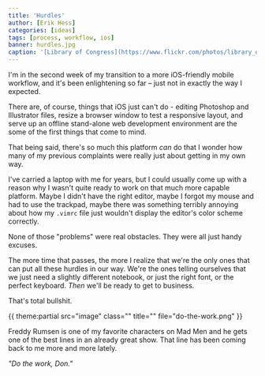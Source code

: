 ```yaml
---
title: 'Hurdles'
author: [Erik Hess]
categories: [ideas]
tags: [process, workflow, ios]
banner: hurdles.jpg
caption: '[Library of Congress](https://www.flickr.com/photos/library_of_congress/2163153783/)'
---
```


I'm in the second week of my transition to a more iOS-friendly mobile workflow, and it's been enlightening so far &ndash; just not in exactly the way I expected.

There are, of course, things that iOS just can't do - editing Photoshop and Illustrator files, resize a browser window to test a responsive layout, and serve up an offline stand-alone web development environment are the some of the first things that come to mind. 

That being said, there's so much this platform *can* do that I wonder how many of my previous complaints were really just about getting in my own way.

I've carried a laptop with me for years, but I could usually come up with a reason why I wasn't quite ready to work on that much more capable platform. Maybe I didn't have the right editor, maybe I forgot my mouse and had to use the trackpad, maybe there was something terribly annoying about how my `.vimrc` file just wouldn't display the editor's color scheme correctly.

None of those "problems" were real obstacles. They were all just handy excuses.

The more time that passes, the more I realize that we're the only ones that can put all these hurdles in our way. We're the ones telling ourselves that we just need a slightly different notebook, or just the right font, or the perfect keyboard. *Then* we'll be ready to get to business.

That's total bullshit.

{{ theme:partial src="image" class="" title="" file="do-the-work.png" }}

Freddy Rumsen is one of my favorite characters on Mad Men and he gets one of the best lines in an already great show. That line has been coming back to me more and more lately. 

*"Do the work, Don."*

